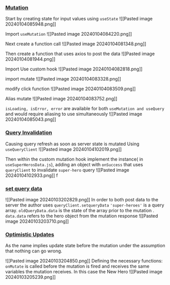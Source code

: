 
###  [Mutation](https://www.youtube.com/watch?v=NYCG1o38oEQ)
Start by creating state for input values using `useState`
![[Pasted image 20240104085948.png]]

Import `useMutation`
![[Pasted image 20240104084220.png]]

Next create a function call
![[Pasted image 20240104081348.png]]

Then create a function that uses axios to post the data
![[Pasted image 20240104081944.png]]

Import Use custom hook
![[Pasted image 20240104082818.png]]

import mutate
![[Pasted image 20240104083328.png]]

modify click function
![[Pasted image 20240104083509.png]]

Alias mutate
![[Pasted image 20240104083752.png]]

`isLoading, isError, error` are available for both `useMutation and useQuery` and would require aliasing to use simultaneously
![[Pasted image 20240104085043.png]]

### [Query Invalidation](https://www.youtube.com/watch?v=ldg3QIT53pI)
Causing query refresh as soon as server state is mutated
Using `useQueryClient` 
![[Pasted image 20240104102019.png]]

Then within the custom mutation hook implement the instance( in `useSuperHerosData.js`), adding an object with `onSuccess` that uses `queryClient` to invalidate `super-hero` query
![[Pasted image 20240104102933.png]]
f
### [set query data](https://www.youtube.com/watch?v=XI0SN5AI6YA)

![[Pasted image 20240103202829.png]]
In order to both post data to the server the author uses `queryClient.setqueryData` 
`'super-heroes'` is a query array. `oldQueryData.data` is the state of the array prior to the mutation . `data.data` refers to the hero object from the mutation response
![[Pasted image 20240103203710.png]]

### [Optimistic Updates](https://www.youtube.com/watch?v=rnN5ng6aoAc)

As the name implies update state before the mutation under the assumption that nothing can go wrong.

![[Pasted image 20240103204850.png]]
Defining the necessary functions: `onMutate` is called before the mutation is fired and receives the same variables the mutation receives. In this case the New Hero
![[Pasted image 20240103205239.png]]
